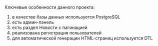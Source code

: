 Ключевые особенности данного проекта:
1. в качестве базы данных используется PostgreSQL
2. есть админ-панель
3. есть раздел Новости с пагинацией
4. реализована регистрация пользователей
5. для автоматической генерации HTML-страниц используется DTL
